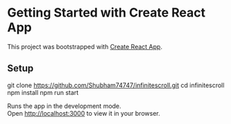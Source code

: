# Getting Started with Create React App

This project was bootstrapped with [Create React App](https://github.com/facebook/create-react-app).

## Setup

git clone https://github.com/Shubham74747/infinitescroll.git
cd infinitescroll
npm install
npm run start

Runs the app in the development mode.\
Open [http://localhost:3000](http://localhost:3000) to view it in your browser.
